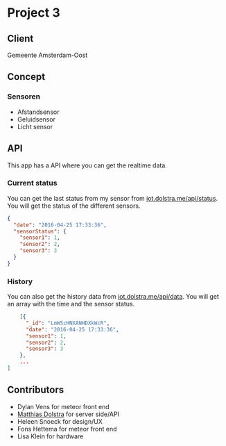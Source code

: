 # Project 3

## Client
Gemeente Amsterdam-Oost

## Concept


### Sensoren

- Afstandsensor
- Geluidsensor
- Licht sensor

## API

This app has a API where you can get the realtime data.

### Current status

You can get the last status from my sensor from [iot.dolstra.me/api/status](http://iot.dolstra.me/api/status/). You will get the status of the different sensors.

```json
{
  "date": "2016-04-25 17:33:36",
  "sensorStatus": {
    "sensor1": 1,
    "sensor2": 2,
    "sensor3": 3
  }
}
```

### History

You can also get the history data from [iot.dolstra.me/api/data](http://iot.dolstra.me/api/data). You will get an array with the time and the sensor status.

```json
    [{
      "_id": "LmW5cHNXANHDXkWcR",
      "date": "2016-04-25 17:33:36",
      "sensor1": 1,
      "sensor2": 2,
      "sensor3": 3
    },
    ...
]
```

## Contributors
- Dylan Vens for meteor front end
- [Matthias Dolstra](http://dolstra/me) for server side/API
- Heleen Snoeck for design/UX
- Fons Hettema for meteor front end
- Lisa Klein for hardware
